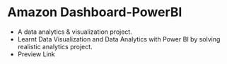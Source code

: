 # Amazon Dashboard-PowerBI
* A data analytics & visualization project.
* Learnt Data Visualization and Data Analytics with Power BI by solving realistic analytics project.
* Preview Link
